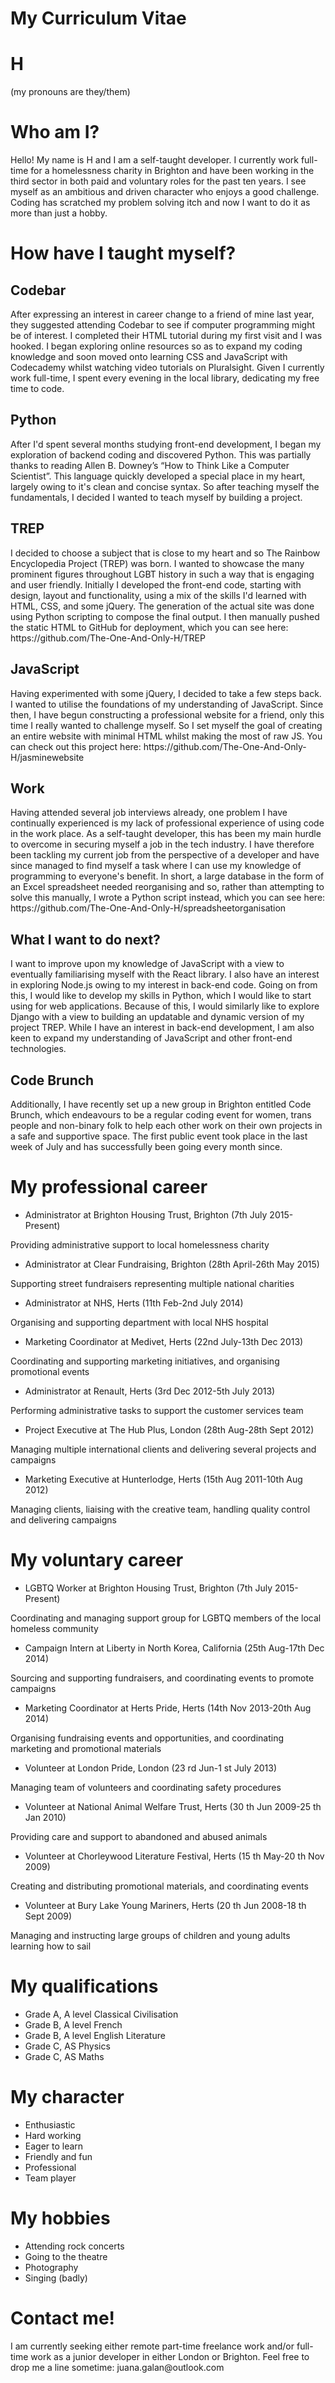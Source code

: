 # My Curriculum Vitae

<h1>H</h1>
<p>(my pronouns are they/them)</p>

<h1>Who am I?</h1>
<p>Hello! My name is H and I am a self-taught developer. I currently work full-time for a homelessness charity in Brighton and have been working in the third sector in both paid and voluntary roles for the past ten years. I see myself as an ambitious and driven character who enjoys a good challenge. Coding has scratched my problem solving itch and now I want to do it as more than just a hobby.</p>

<h1>How have I taught myself?</h1>
<h2>Codebar</h2>
<p>After expressing an interest in career change to a friend of mine last year, they suggested attending Codebar to see if computer programming might be of interest. I completed their HTML tutorial during my first visit and I was hooked. I began exploring online resources so as to expand my coding knowledge and soon moved onto learning CSS and JavaScript with Codecademy whilst watching video tutorials on Pluralsight. Given I currently work full-time, I spent every evening in the local library, dedicating my free time to code.</p> 

<h2>Python</h2>
<p>After I'd spent several months studying front-end development, I began my exploration of backend coding and discovered Python. This was partially thanks to reading Allen B. Downey’s “How to Think Like a Computer Scientist”. This language quickly developed a special place in my heart, largely owing to it's clean and concise syntax. So after teaching myself the fundamentals, I decided I wanted to teach myself by building a project.</p>

<h2>TREP</h2>
<p>I decided to choose a subject that is close to my heart and so The Rainbow Encyclopedia Project (TREP) was born. I wanted to showcase the many prominent figures throughout LGBT history in such a way that is engaging and user friendly. Initially I developed the front-end code, starting with design, layout and functionality, using a mix of the skills I'd learned with HTML, CSS, and some jQuery. The generation of the actual site was done using Python scripting to compose the final output. I then manually pushed the static HTML to GitHub for deployment, which you can see here: https://github.com/The-One-And-Only-H/TREP</p> 

<h2>JavaScript</h2>
<p>Having experimented with some jQuery, I decided to take a few steps back. I wanted to utilise the foundations of my understanding of JavaScript. Since then, I have begun constructing a professional website for a friend, only this time I really wanted to challenge myself. So I set myself the goal of creating an entire website with minimal HTML whilst making the most of raw JS. You can check out this project here: https://github.com/The-One-And-Only-H/jasminewebsite</p>
  
<h2>Work</h2>
<p>Having attended several job interviews already, one problem I have continually experienced is my lack of professional experience of using code in the work place. As a self-taught developer, this has been my main hurdle to overcome in securing myself a job in the tech industry. I have therefore been tackling my current job from the perspective of a developer and have since managed to find myself a task where I can use my knowledge of programming to everyone's benefit. In short, a large database in the form of an Excel spreadsheet needed reorganising and so, rather than attempting to solve this manually, I wrote a Python script instead, which you can see here: https://github.com/The-One-And-Only-H/spreadsheetorganisation</p>

<h2>What I want to do next?</h2>
<p>I want to improve upon my knowledge of JavaScript with a view to eventually familiarising myself with the React library. I also have an interest in exploring Node.js owing to my interest in back-end code. Going on from this, I would like to develop my skills in Python, which I would like to start using for web applications. Because of this, I would similarly like to explore Django with a view to building an updatable and dynamic version of my project TREP. While I have an interest in back-end development, I am also keen to expand my understanding of JavaScript and other front-end technologies.</p>

<h2>Code Brunch</h2>
<p>Additionally, I have recently set up a new group in Brighton entitled Code Brunch, which endeavours to be a regular coding event for women, trans people and non-binary folk to help each other work on their own projects in a safe and supportive space. The first public event took place in the last week of July and has successfully been going every month since.</p>

<h1>My professional career</h1>

-	Administrator at Brighton Housing Trust, Brighton (7th July 2015-Present)

<p>Providing administrative support to local homelessness charity</p>

-	Administrator at Clear Fundraising, Brighton (28th April-26th May 2015)

<p>Supporting street fundraisers representing multiple national charities</p>

-	Administrator at NHS, Herts (11th Feb-2nd July 2014)

<p>Organising and supporting department with local NHS hospital</p>

-	Marketing Coordinator at Medivet, Herts (22nd July-13th Dec 2013)

<p>Coordinating and supporting marketing initiatives, and organising promotional events</p> 

-	Administrator at Renault, Herts (3rd Dec 2012-5th July 2013)

<p>Performing administrative tasks to support the customer services team</p>

-	Project Executive at The Hub Plus, London (28th Aug-28th Sept 2012)

<p>Managing multiple international clients and delivering several projects and campaigns</p>

-	Marketing Executive at Hunterlodge, Herts (15th Aug 2011-10th Aug 2012)

<p>Managing clients, liaising with the creative team, handling quality control and delivering campaigns</p>	

<h1>My voluntary career</h1>

-	LGBTQ Worker at Brighton Housing Trust, Brighton (7th July 2015-Present)

<p>Coordinating and managing support group for LGBTQ members of the local homeless community</p>

-	Campaign Intern at Liberty in North Korea, California (25th Aug-17th Dec 2014)

<p>Sourcing and supporting fundraisers, and coordinating events to promote campaigns</p>

-	Marketing Coordinator at Herts Pride, Herts (14th Nov 2013-20th Aug 2014)

<p>Organising fundraising events and opportunities, and coordinating marketing and promotional materials</p>

-	Volunteer at London Pride, London (23 rd Jun-1 st July 2013)

<p>Managing team of volunteers and coordinating safety procedures</p>

-	Volunteer at National Animal Welfare Trust, Herts (30 th Jun 2009-25 th Jan 2010)

<p>Providing care and support to abandoned and abused animals</p>

-	Volunteer at Chorleywood Literature Festival, Herts (15 th May-20 th Nov 2009)

<p>Creating and distributing promotional materials, and coordinating events</p>

-	Volunteer at Bury Lake Young Mariners, Herts (20 th Jun 2008-18 th Sept 2009)

<p>Managing and instructing large groups of children and young adults learning how to sail</p>

<h1>My qualifications</h1>

-	Grade A, A level Classical Civilisation
-	Grade B, A level French
-	Grade B, A level English Literature
-	Grade C, AS Physics
-	Grade C, AS Maths 	

<h1>My character</h1>

-	Enthusiastic
-	Hard working
-	Eager to learn
-	Friendly and fun
-	Professional 
-	Team player	

<h1>My hobbies</h1>

-	Attending rock concerts
-	Going to the theatre
-	Photography
-	Singing (badly)

<h1>Contact me!</h1>
<p>I am currently seeking either remote part-time freelance work and/or full-time work as a junior developer in either London or Brighton. Feel free to drop me a line sometime: juana.galan@outlook.com</p>
